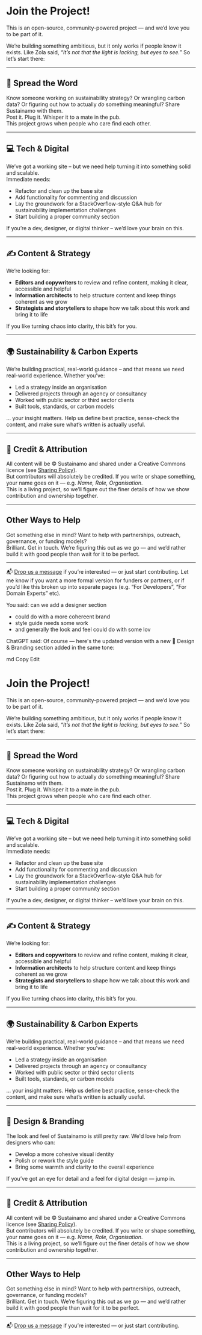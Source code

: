 # Join the Project!

This is an open-source, community-powered project — and we’d love you to be part of it.

We’re building something ambitious, but it only works if people know it exists. Like Zola said, *“It’s not that the light is lacking, but eyes to see.”* So let’s start there:

---

## 👀 Spread the Word  
Know someone working on sustainability strategy? Or wrangling carbon data? Or figuring out how to actually *do* something meaningful? Share Sustainamo with them.  
Post it. Plug it. Whisper it to a mate in the pub.  
This project grows when people who care find each other.

---

## 💻 Tech & Digital  
We’ve got a working site – but we need help turning it into something solid and scalable.  
Immediate needs:  
- Refactor and clean up the base site  
- Add functionality for commenting and discussion  
- Lay the groundwork for a StackOverflow-style Q&A hub for sustainability implementation challenges  
- Start building a proper community section

If you’re a dev, designer, or digital thinker – we’d love your brain on this.

---

## ✍️ Content & Strategy  
We’re looking for:  
- **Editors and copywriters** to review and refine content, making it clear, accessible and helpful  
- **Information architects** to help structure content and keep things coherent as we grow  
- **Strategists and storytellers** to shape how we talk about this work and bring it to life  

If you like turning chaos into clarity, this bit’s for you.

---

## 🌍 Sustainability & Carbon Experts  
We’re building practical, real-world guidance – and that means we need real-world experience. Whether you’ve:  
- Led a strategy inside an organisation  
- Delivered projects through an agency or consultancy  
- Worked with public sector or third sector clients  
- Built tools, standards, or carbon models  

… your insight matters. Help us define best practice, sense-check the content, and make sure what’s written is actually useful.

---

## 🤝 Credit & Attribution  
All content will be © Sustainamo and shared under a Creative Commons licence (see [Sharing Policy](#)).  
But contributors will absolutely be credited. If you write or shape something, your name goes on it — e.g. *Name, Role, Organisation*.  
This is a living project, so we’ll figure out the finer details of how we show contribution and ownership together.

---

## Other Ways to Help  
Got something else in mind? Want to help with partnerships, outreach, governance, or funding models?  
Brilliant. Get in touch. We’re figuring this out as we go — and we’d rather build it with good people than wait for it to be perfect.

---

📬 [Drop us a message](#contact) if you’re interested — or just start contributing.
Let me know if you want a more formal version for funders or partners, or if you’d like this broken up into separate pages (e.g. “For Developers”, “For Domain Experts” etc).






You said:
can we add a designer section
- could do with a more cohereent brand
- style guide needs some work
- and generally the look and feel could do with some lov


ChatGPT said:
Of course — here's the updated version with a new 🎨 Design & Branding section added in the same tone:

md
Copy
Edit
# Join the Project!

This is an open-source, community-powered project — and we’d love you to be part of it.

We’re building something ambitious, but it only works if people know it exists. Like Zola said, *“It’s not that the light is lacking, but eyes to see.”* So let’s start there:

---

## 👀 Spread the Word  
Know someone working on sustainability strategy? Or wrangling carbon data? Or figuring out how to actually *do* something meaningful? Share Sustainamo with them.  
Post it. Plug it. Whisper it to a mate in the pub.  
This project grows when people who care find each other.

---

## 💻 Tech & Digital  
We’ve got a working site – but we need help turning it into something solid and scalable.  
Immediate needs:  
- Refactor and clean up the base site  
- Add functionality for commenting and discussion  
- Lay the groundwork for a StackOverflow-style Q&A hub for sustainability implementation challenges  
- Start building a proper community section

If you’re a dev, designer, or digital thinker – we’d love your brain on this.

---

## ✍️ Content & Strategy  
We’re looking for:  
- **Editors and copywriters** to review and refine content, making it clear, accessible and helpful  
- **Information architects** to help structure content and keep things coherent as we grow  
- **Strategists and storytellers** to shape how we talk about this work and bring it to life  

If you like turning chaos into clarity, this bit’s for you.

---

## 🌍 Sustainability & Carbon Experts  
We’re building practical, real-world guidance – and that means we need real-world experience. Whether you’ve:  
- Led a strategy inside an organisation  
- Delivered projects through an agency or consultancy  
- Worked with public sector or third sector clients  
- Built tools, standards, or carbon models  

… your insight matters. Help us define best practice, sense-check the content, and make sure what’s written is actually useful.

---

## 🎨 Design & Branding  
The look and feel of Sustainamo is still pretty raw. We'd love help from designers who can:  
- Develop a more cohesive visual identity  
- Polish or rework the style guide  
- Bring some warmth and clarity to the overall experience  

If you’ve got an eye for detail and a feel for digital design — jump in.

---

## 🤝 Credit & Attribution  
All content will be © Sustainamo and shared under a Creative Commons licence (see [Sharing Policy](#)).  
But contributors will absolutely be credited. If you write or shape something, your name goes on it — e.g. *Name, Role, Organisation*.  
This is a living project, so we’ll figure out the finer details of how we show contribution and ownership together.

---

## Other Ways to Help  
Got something else in mind? Want to help with partnerships, outreach, governance, or funding models?  
Brilliant. Get in touch. We’re figuring this out as we go — and we’d rather build it with good people than wait for it to be perfect.

---

📬 [Drop us a message](#contact) if you’re interested — or just start contributing.
